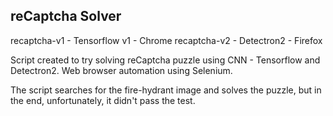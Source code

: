## reCaptcha Solver
recaptcha-v1 - Tensorflow v1 - Chrome
recaptcha-v2 - Detectron2 - Firefox

Script created to try solving reCaptcha puzzle using CNN - Tensorflow and Detectron2.
Web browser automation using Selenium.

The script searches for the fire-hydrant image and solves the puzzle, but in the end, unfortunately, it didn't pass the test.

